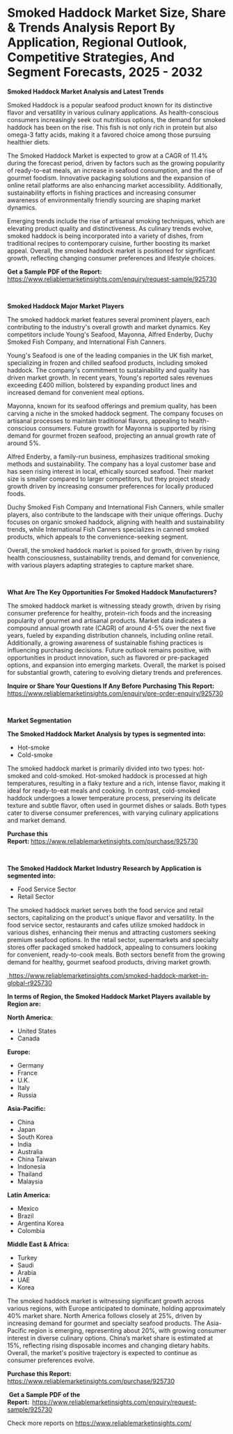 <p><h1>Smoked Haddock Market Size, Share & Trends Analysis Report By Application, Regional Outlook, Competitive Strategies, And Segment Forecasts, 2025 - 2032</h1></p><p><strong>Smoked Haddock Market Analysis and Latest Trends</strong></p>
<p><p>Smoked Haddock is a popular seafood product known for its distinctive flavor and versatility in various culinary applications. As health-conscious consumers increasingly seek out nutritious options, the demand for smoked haddock has been on the rise. This fish is not only rich in protein but also omega-3 fatty acids, making it a favored choice among those pursuing healthier diets.</p><p>The Smoked Haddock Market is expected to grow at a CAGR of 11.4% during the forecast period, driven by factors such as the growing popularity of ready-to-eat meals, an increase in seafood consumption, and the rise of gourmet foodism. Innovative packaging solutions and the expansion of online retail platforms are also enhancing market accessibility. Additionally, sustainability efforts in fishing practices and increasing consumer awareness of environmentally friendly sourcing are shaping market dynamics. </p><p>Emerging trends include the rise of artisanal smoking techniques, which are elevating product quality and distinctiveness. As culinary trends evolve, smoked haddock is being incorporated into a variety of dishes, from traditional recipes to contemporary cuisine, further boosting its market appeal. Overall, the smoked haddock market is positioned for significant growth, reflecting changing consumer preferences and lifestyle choices.</p></p>
<p><strong>Get a Sample PDF of the Report:&nbsp;</strong> <a href="https://www.reliablemarketinsights.com/enquiry/request-sample/925730?utm_campaign=2137&utm_medium=2&utm_source=Github&utm_content=ia&utm_term=06022025&utm_id=smoked-haddock">https://www.reliablemarketinsights.com/enquiry/request-sample/925730</a></p>
<p>&nbsp;</p>
<p><strong>Smoked Haddock Major Market Players</strong></p>
<p><p>The smoked haddock market features several prominent players, each contributing to the industry's overall growth and market dynamics. Key competitors include Young's Seafood, Mayonna, Alfred Enderby, Duchy Smoked Fish Company, and International Fish Canners.</p><p>Young's Seafood is one of the leading companies in the UK fish market, specializing in frozen and chilled seafood products, including smoked haddock. The company's commitment to sustainability and quality has driven market growth. In recent years, Young's reported sales revenues exceeding £400 million, bolstered by expanding product lines and increased demand for convenient meal options.</p><p>Mayonna, known for its seafood offerings and premium quality, has been carving a niche in the smoked haddock segment. The company focuses on artisanal processes to maintain traditional flavors, appealing to health-conscious consumers. Future growth for Mayonna is supported by rising demand for gourmet frozen seafood, projecting an annual growth rate of around 5%.</p><p>Alfred Enderby, a family-run business, emphasizes traditional smoking methods and sustainability. The company has a loyal customer base and has seen rising interest in local, ethically sourced seafood. Their market size is smaller compared to larger competitors, but they project steady growth driven by increasing consumer preferences for locally produced foods.</p><p>Duchy Smoked Fish Company and International Fish Canners, while smaller players, also contribute to the landscape with their unique offerings. Duchy focuses on organic smoked haddock, aligning with health and sustainability trends, while International Fish Canners specializes in canned smoked products, which appeals to the convenience-seeking segment.</p><p>Overall, the smoked haddock market is poised for growth, driven by rising health consciousness, sustainability trends, and demand for convenience, with various players adapting strategies to capture market share.</p></p>
<p>&nbsp;</p>
<p><strong>What Are The Key Opportunities For Smoked Haddock Manufacturers?</strong></p>
<p><p>The smoked haddock market is witnessing steady growth, driven by rising consumer preference for healthy, protein-rich foods and the increasing popularity of gourmet and artisanal products. Market data indicates a compound annual growth rate (CAGR) of around 4-5% over the next five years, fueled by expanding distribution channels, including online retail. Additionally, a growing awareness of sustainable fishing practices is influencing purchasing decisions. Future outlook remains positive, with opportunities in product innovation, such as flavored or pre-packaged options, and expansion into emerging markets. Overall, the market is poised for substantial growth, catering to evolving dietary trends and preferences.</p></p>
<p><strong>Inquire or Share Your Questions If Any Before Purchasing This Report:</strong> <a href="https://www.reliablemarketinsights.com/enquiry/pre-order-enquiry/925730?utm_campaign=2137&utm_medium=2&utm_source=Github&utm_content=ia&utm_term=06022025&utm_id=smoked-haddock">https://www.reliablemarketinsights.com/enquiry/pre-order-enquiry/925730</a></p>
<p>&nbsp;</p>
<p><strong>Market Segmentation</strong></p>
<p><strong>The Smoked Haddock Market Analysis by types is segmented into:</strong></p>
<p><ul><li>Hot-smoke</li><li>Cold-smoke</li></ul></p>
<p><p>The smoked haddock market is primarily divided into two types: hot-smoked and cold-smoked. Hot-smoked haddock is processed at high temperatures, resulting in a flaky texture and a rich, intense flavor, making it ideal for ready-to-eat meals and cooking. In contrast, cold-smoked haddock undergoes a lower temperature process, preserving its delicate texture and subtle flavor, often used in gourmet dishes or salads. Both types cater to diverse consumer preferences, with varying culinary applications and market demand.</p></p>
<p><strong>Purchase this Report:&nbsp;</strong><a href="https://www.reliablemarketinsights.com/purchase/925730?utm_campaign=2137&utm_medium=2&utm_source=Github&utm_content=ia&utm_term=06022025&utm_id=smoked-haddock">https://www.reliablemarketinsights.com/purchase/925730</a></p>
<p>&nbsp;</p>
<p><strong>The Smoked Haddock Market Industry Research by Application is segmented into:</strong></p>
<p><ul><li>Food Service Sector</li><li>Retail Sector</li></ul></p>
<p><p>The smoked haddock market serves both the food service and retail sectors, capitalizing on the product's unique flavor and versatility. In the food service sector, restaurants and cafes utilize smoked haddock in various dishes, enhancing their menus and attracting customers seeking premium seafood options. In the retail sector, supermarkets and specialty stores offer packaged smoked haddock, appealing to consumers looking for convenient, ready-to-cook meals. Both sectors benefit from the growing demand for healthy, gourmet seafood products, driving market growth.</p></p>
<p><a href="https://www.reliablemarketinsights.com/smoked-haddock-market-in-global-r925730?utm_campaign=2137&utm_medium=2&utm_source=Github&utm_content=ia&utm_term=06022025&utm_id=smoked-haddock">&nbsp;https://www.reliablemarketinsights.com/smoked-haddock-market-in-global-r925730</a></p>
<p><strong>In terms of Region, the Smoked Haddock Market Players available by Region are:</strong></p>
<p>
    <p> <strong> North America: </strong>
        <ul>
            <li>United States</li>
            <li>Canada</li>
        </ul>
        </p> 
    <p> <strong> Europe: </strong>
        <ul>
            <li>Germany</li>
            <li>France</li>
            <li>U.K.</li>
            <li>Italy</li>
            <li>Russia</li>
        </ul>
        </p> 
    <p> <strong> Asia-Pacific: </strong>
        <ul>
            <li>China</li>
            <li>Japan</li>
            <li>South Korea</li>
            <li>India</li>
            <li>Australia</li>
            <li>China Taiwan</li>
            <li>Indonesia</li>
            <li>Thailand</li>
            <li>Malaysia</li>
        </ul>
        </p> 
    <p> <strong> Latin America: </strong>
        <ul>
            <li>Mexico</li>
            <li>Brazil</li>
            <li>Argentina Korea</li>
            <li>Colombia</li>
        </ul>
        </p> 
    <p> <strong> Middle East & Africa: </strong>
        <ul>
            <li>Turkey</li>
            <li>Saudi</li>
            <li>Arabia</li>
            <li>UAE</li>
            <li>Korea</li>
        </ul>
    </p>
    </p>
<p><p>The smoked haddock market is witnessing significant growth across various regions, with Europe anticipated to dominate, holding approximately 40% market share. North America follows closely at 25%, driven by increasing demand for gourmet and specialty seafood products. The Asia-Pacific region is emerging, representing about 20%, with growing consumer interest in diverse culinary options. China’s market share is estimated at 15%, reflecting rising disposable incomes and changing dietary habits. Overall, the market's positive trajectory is expected to continue as consumer preferences evolve.</p></p>
<p><strong>Purchase this Report: </strong><a href="https://www.reliablemarketinsights.com/purchase/925730?utm_campaign=2137&utm_medium=2&utm_source=Github&utm_content=ia&utm_term=06022025&utm_id=smoked-haddock">https://www.reliablemarketinsights.com/purchase/925730</a></p>
<p>&nbsp;<strong>Get a Sample PDF of the Report:&nbsp;&nbsp;</strong><a href="https://www.reliablemarketinsights.com/enquiry/request-sample/925730?utm_campaign=2137&utm_medium=2&utm_source=Github&utm_content=ia&utm_term=06022025&utm_id=smoked-haddock">https://www.reliablemarketinsights.com/enquiry/request-sample/925730</a></p>
<p><strong></strong></p>
<p>Check more reports on <a href="https://www.reliablemarketinsights.com/?utm_campaign=2137&utm_medium=2&utm_source=Github&utm_content=ia&utm_term=06022025&utm_id=smoked-haddock">https://www.reliablemarketinsights.com/</a></p>